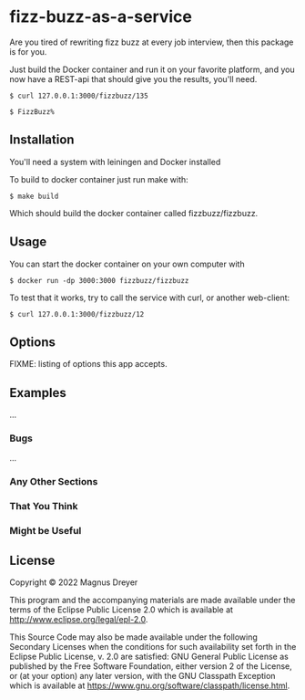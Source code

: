 # fizz-buzz-as-a-service

Are you tired of rewriting fizz buzz at every job interview, then this
package is for you. 

Just build the Docker container and run it on your favorite platform, 
and you now have a REST-api that should give you the results, you'll need.

    $ curl 127.0.0.1:3000/fizzbuzz/135 

    $ FizzBuzz%

## Installation

You'll need a system with leiningen and Docker installed

To build to docker container just run make with:

    $ make build

Which should build the docker container called fizzbuzz/fizzbuzz.

## Usage

You can start the docker container on your own computer with

    $ docker run -dp 3000:3000 fizzbuzz/fizzbuzz

To test that it works, try to call the service with curl, or
another web-client:

    $ curl 127.0.0.1:3000/fizzbuzz/12    

## Options

FIXME: listing of options this app accepts.

## Examples

...

### Bugs

...

### Any Other Sections
### That You Think
### Might be Useful

## License

Copyright © 2022 Magnus Dreyer

This program and the accompanying materials are made available under the
terms of the Eclipse Public License 2.0 which is available at
http://www.eclipse.org/legal/epl-2.0.

This Source Code may also be made available under the following Secondary
Licenses when the conditions for such availability set forth in the Eclipse
Public License, v. 2.0 are satisfied: GNU General Public License as published by
the Free Software Foundation, either version 2 of the License, or (at your
option) any later version, with the GNU Classpath Exception which is available
at https://www.gnu.org/software/classpath/license.html.
